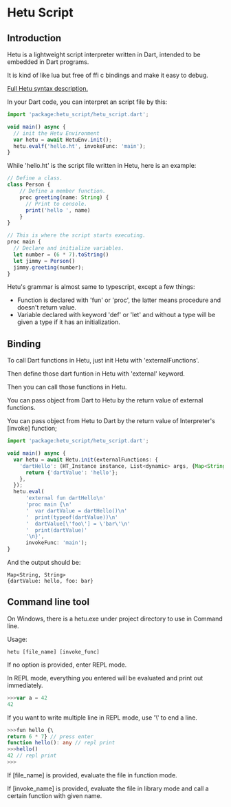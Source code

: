 # Hetu Script

## Introduction

Hetu is a lightweight script interpreter written in Dart, intended to be embedded in Dart programs.

It is kind of like lua but free of ffi c bindings and make it easy to debug.

[Full Hetu syntax description.](HETU_SYNTAX.md)

In your Dart code, you can interpret an script file by this:

```typescript
import 'package:hetu_script/hetu_script.dart';

void main() async {
  // init the Hetu Environment
  var hetu = await HetuEnv.init();
  hetu.evalf('hello.ht', invokeFunc: 'main');
}
```

While 'hello.ht' is the script file written in Hetu, here is an example:

```typescript
// Define a class.
class Person {
    // Define a member function.
    proc greeting(name: String) {
      // Print to console.
      print('hello ', name)
    }
}

// This is where the script starts executing.
proc main {
  // Declare and initialize variables.
  let number = (6 * 7).toString()
  let jimmy = Person()
  jimmy.greeting(number);
}
```

Hetu's grammar is almost same to typescript, except a few things:

- Function is declared with 'fun' or 'proc', the latter means procedure and doesn't return value.
- Variable declared with keyword 'def' or 'let' and without a type will be given a type if it has an initialization.

## Binding

To call Dart functions in Hetu, just init Hetu with 'externalFunctions'.

Then define those dart funtion in Hetu with 'external' keyword.

Then you can call those functions in Hetu.

You can pass object from Dart to Hetu by the return value of external functions.

You can pass object from Hetu to Dart by the return value of Interpreter's [invoke] function;

```typescript
import 'package:hetu_script/hetu_script.dart';

void main() async {
  var hetu = await Hetu.init(externalFunctions: {
    'dartHello': (HT_Instance instance, List<dynamic> args, {Map<String, dynamic> namedArgs}) {
      return {'dartValue': 'hello'};
    },
  });
  hetu.eval(
      'external fun dartHello\n'
      'proc main {\n'
      '  var dartValue = dartHello()\n'
      '  print(typeof(dartValue))\n'
      '  dartValue[\'foo\'] = \'bar\'\n'
      '  print(dartValue)'
      '\n}',
      invokeFunc: 'main');
}
```

And the output should be:

```
Map<String, String>
{dartValue: hello, foo: bar}
```

## Command line tool

On Windows, there is a hetu.exe under project directory to use in Command line.

Usage:

```
hetu [file_name] [invoke_func]
```

If no option is provided, enter REPL mode.

In REPL mode, everything you entered will be evaluated and print out immediately.

```typescript
>>>var a = 42
42
```

If you want to write multiple line in REPL mode, use '\\' to end a line.

```typescript
>>>fun hello {\
return 6 * 7} // press enter
function hello(): any // repl print
>>>hello()
42 // repl print
>>>
```

If [file_name] is provided, evaluate the file in function mode.

If [invoke_name] is provided, evaluate the file in library mode and call a certain function with given name.
